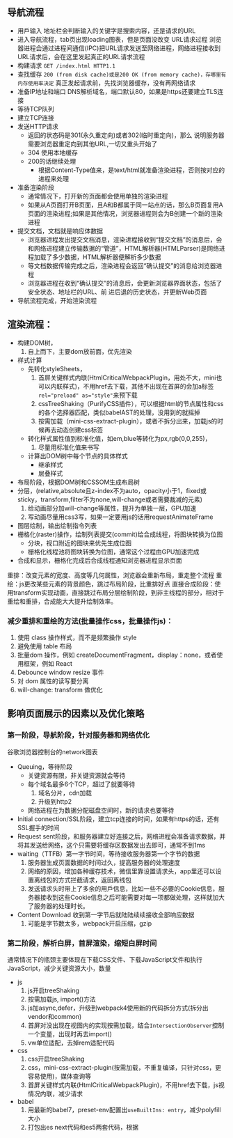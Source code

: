 ## 导航流程
- 用戶输入 地址栏会判断输入的关键字是搜索内容，还是请求的URL
- 进入导航流程，tab页出现loading图表，但是页面没改变
 URL请求过程 浏览器进程会通过进程间通信(IPC)把URL请求发送至网络进程，网络进程接收到URL请求后，会在这里发起真正的URL请求流程
 - 构建请求 `GET /index.html HTTP1.1`
 - 查找缓存 `200 (from disk cache)或是200 OK (from memory cache)，存哪里有内存使用率决定` 真正发起请求前，先找浏览器缓存，没有再网络请求
 - 准备IP地址和端口 DNS解析域名，端口默认80，如果是https还要建立TLS连接
 - 等待TCP队列
 - 建立TCP连接
 - 发送HTTP请求
   - 返回的状态码是301(永久重定向)或者302(临时重定向)，那么 说明服务器需要浏览器重定向到其他URL,一切又重头开始了
   - 304 使用本地缓存
   - 200的话继续处理
     - 根据Content-Type值来，是text/html就准备渲染进程，否则按对应的进程来处理
 - 准备渲染阶段
   - 通常情况下，打开新的⻚面都会使用单独的渲染进程
   - 如果从A⻚面打开B⻚面，且A和B都属于同一站点的话，那么B⻚面复用A⻚面的渲染进程;如果是其他情况，浏览器进程则会为B创建一个新的渲染进程
 - 提交文档，文档就是响应体数据
   - 浏览器进程发出提交文档消息，渲染进程接收到“提交文档”的消息后，会和网络进程建立传输数据的“管道”，HTML解析器(HTMLParser)是网络进程加载了多少数据，HTML解析器便解析多少数据
   - 等文档数据传输完成之后，渲染进程会返回“确认提交”的消息给浏览器进程
   - 浏览器进程在收到“确认提交”的消息后，会更新浏览器界面状态，包括了安全状态、地址栏的URL、前 进后退的历史状态，并更新Web⻚面
- 导航流程完成，开始渲染流程

## 渲染流程：
- 构建DOM树，
  1. 自上而下，主要dom放前面，优先渲染
- 样式计算
  - 先转化styleSheets，
    1. 首屏关键样式内联(HtmlCriticalWebpackPlugin，用处不大，mini也可以内联样式)，不用href去下载，其他不出现在首屏的会加a标签`rel="preload" as="style"`来预下载
    2. cssTreeShaking（PurifyCSS插件），可以根据html的节点属性和css的各个选择器匹配，类似babelAST的处理，没用到的就摇掉
    3. 按需加载（mini-css-extract-plugin），或者不拆分出来，加载js的时候再去动态创建css标签
  - 转化样式属性值到标准化值，如em,blue等转化为px,rgb(0,0,255)，
    1. 尽量用标准化值来书写
  - 计算出DOM树中每个节点的具体样式
    - 继承样式
    - 层叠样式
- 布局阶段，根据DOM树和CSSOM生成布局树
- 分层，(relative,absolute且z-index不为auto，opacity小于1，fixed或sticky，transform,filter不为none,will-change或者需要裁减的元素)
  1. 给动画部分加will-change等属性，提升为单独一层，GPU加速
  2. 写动画尽量用css3写，如果一定要用js的话用requestAnimateFrame
- 图层绘制，输出绘制指令列表
- 栅格化(raster)操作，绘制列表提交(commit)给合成线程，将图块转换为位图
  - 分块，视口附近的图块来优先生成位图 
  - 栅格化线程池将图块转换为位图，通常这个过程由GPU加速完成
- 合成和显示，栅格化完成后合成线程通知浏览器进程显示页面


重排：改变元素的宽度、高度等几何属性，浏览器会重新布局，重走整个流程
重绘：js更改某些元素的背景颜色，跳过布局阶段，比重排好点
直接合成阶段：使用transform实现动画，直接跳过布局分层绘制阶段，到非主线程的部分，相对于重绘和重排，合成能大大提升绘制效率。

### 减少重排和重绘的方法(批量操作css，批量操作js)：
1. 使用 class 操作样式，而不是频繁操作 style
2. 避免使用 table 布局
3. 批量dom 操作，例如 createDocumentFragment，display：none，或者使用框架，例如 React 
4. Debounce window resize 事件
4. 对 dom 属性的读写要分离
5. will-change: transform 做优化

## 影响⻚面展示的因素以及优化策略
### 第一阶段，导航阶段，针对服务器和网络优化
谷歌浏览器控制台的network图表
- Queuing，等待阶段
  - 关键资源有限，非关键资源就会等待
  - 每个域名最多6个TCP，超过了就要等待
    1. 域名分片，cdn加载
    2. 升级到http2
  - 网络进程在为数据分配磁盘空间时，新的请求也要等待
- Initial connection/SSL阶段，建立tcp连接的时间，如果有https的话，还有SSL握手的时间
- Request sent阶段，和服务器建立好连接之后，网络进程会准备请求数据，并将其发送给网络，这个只需要将缓存区数据发出去即可，通常不到1ms
- waiting（TTFB）第一字节时间，等待接收服务器第一个字节的数据
  1. 服务器生成⻚面数据的时间过久，提高服务器的处理速度
  2. 网络的原因，增加各种缓存技术，微信里靠设置请求头，app里还可以设置离线包的方式拦截请求，返回离线包
  3. 发送请求头时带上了多余的用戶信息，比如一些不必要的Cookie信息，服务器接收到这些Cookie信息之后可能需要对每一项都做处理，这样就加大了服务器的处理时⻓。
- Content Download 收到第一字节后就陆陆续续接收全部响应数据
  1. 可能是字节数太多，webpack开启压缩，gzip

### 第二阶段，解析白屏，首屏渲染，缩短白屏时间
通常情况下的瓶颈主要体现在下载CSS文件、下载JavaScript文件和执行JavaScript，减少关键资源大小，数量
- js
  1. js开启treeShaking
  2. 按需加载js, import()方法
  3. js加async,defer，升级到webpack4使用新的代码拆分方式(拆分出vendor和common)
  4. 首屏对没出现在视图内的实现按需加载，结合`IntersectionObserver`控制一个变量，出现时再去import()
  5. vw单位适配，去掉rem适配代码
- css 
  1. css开启treeShaking 
  2. css，mini-css-extract-plugin(按需加载，不重复编译，只针对css，更容易使用)，媒体查询等
  3. 首屏关键样式内联(HtmlCriticalWebpackPlugin)，不用href去下载，js视情况内联，减少请求
- babel
  1. 用最新的babel7，preset-env配置出`useBuiltIns: entry`，减少polyfill大小 
  2. 打包出es next代码和es5两套代码，根据<script type="module" /><script nomodule />区分
- 其他 
  1. Caching(service workers + sw-toolbox)
  2. 本地缓存包，拦截请求拿本地离线包
  3. preload(本页提前加载)和prefetch(下一页提前加载)，对于首屏可以加preload，我看谷歌原理里说默认就会预加载js,css？
  4. SSR渲染
  5. div里先渲染一层loading的dom，基本秒开，htmlWebpackPlugin里加参数指向特定文件夹
   
### 第三阶段，交互阶段，优化帧渲染速度
1. 减少JavaScript脚本执行时间，不能让js一次执行霸占太久主线程
   - 一种是将一次执行的函数分解为多个任务，使得每次的执行时间不要过久，比如创建10000个列表。
   - 采用Web Workers，耗时的计算操作放进去，这里还有IPC通信的损耗，时间需要权衡
2. 避免强制同步布局，JavaScript强制将计算样式和布局操作提前到了当前的任务中
   - 方法中修改了dom，同时在后面紧跟着获取dom宽高等属性，为了拿到这个属性，会把样式计算和布局也提前到这次任务中，堵塞进程
3. 避免布局抖动，重复强制同步布局
   - 像for循环里，应该避免在修改dom后又去读取dom属性
4. 合理利用CSS合成动画
   - css动画是可以准确知道屏幕刷新率的，而且可以利用will-change属性来将动画单独提升为一层，不占用主线程
   - js的话用requestAnimateCallback，刷新率也是准确的，requestIdleCallback，在每一帧空闲时执行回调
5. 避免频繁的垃圾回收，在一些函数中频繁创建临时对象，那么垃圾回收器也会频繁地去执行垃圾回收策略    
   - 尽可能优化储存结构，尽可能避免小颗粒对象的产生 
6. 图层是否合理，过多的图层会导致更复杂的光栅化过程
   - 包括深度和数量，一般来说深度在 10 以内，数量在 100 以内是比较合理的值
   - 精简DOM结构
7. 减少重排和重绘

### 不能让js一次执行霸占太久主线程的好处
1. JS进程与渲染进程互斥，堵塞主进程，会导致渲染进程堵塞，导致页面卡顿
2. 分割任务后可以充分利用JIT即时编译技术，对于多次用到的热点代码就可以转为机器码，提升性能
3. 空闲时间还可以穿插垃圾回收，降低内存使用